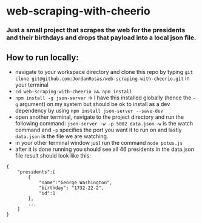# web-scraping-with-cheerio

### Just a small project that scrapes the web for the presidents and their birthdays and drops that payload into a local json file. 
## How to run locally:

- navigate to your workspace directory and clone this repo by typing `git clone git@github.com:JordanRosas/web-scraping-with-cheerio.git` in your terminal
- `cd web-scraping-with-cheerio && npm install`
- `npm install -g json-server` -> I have this installed globally (hence the `-g` argument) on my system but should be ok to install as a dev dependency by using `npm install json-server --save-dev`
-  open another terminal, navigate to the project directory and run the following command: `json-server -w -p 5002 data.json` `-w` is the watch command and `-p` specifies the port you want it to run on and lastly `data.json` is the file we are watching.
- in your other terminal window just run the command `node potus.js`
- after it is done running you should see all 46 presidents in the data.json file result should look like this:

 ```
 {
     "presidents":[
         {
             "name":"George Washington",
             "birthday": "1732-22-2",
             "id":1
         },
         ...
     ]
 }
 ```
